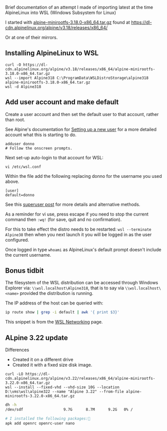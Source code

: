 Brief documentation of an attempt I made of importing latest at the time
AlpineLinux into WSL (Windows Subsystem for Linux)

I started with [alpine-minirootfs-3.18.0-x86_64.tar.gz][1] found at
https://dl-cdn.alpinelinux.org/alpine/v3.18/releases/x86_64/

Or at one of their mirrors.

## Installing AlpineLinux to WSL

```
curl -O https://dl-cdn.alpinelinux.org/alpine/v3.18/releases/x86_64/alpine-minirootfs-3.18.0-x86_64.tar.gz
wsl --import Alpine318 C:\ProgramData\WSLDistroStorage\alpine318 alpine-minirootfs-3.18.0-x86_64.tar.gz
wsl -d Alpine318
```

## Add user account and make default
Create a user account and then set the default user to that account, rather
than root.

See Alpine's documentation for [Setting up a new user][2] for a more detailed
account what this is starting to do.
```
adduser donno
# Follow the onscreen prompts.
```

Next set-up auto-login to that account for WSL:
```
vi /etc/wsl.conf
```
Within the file add the following replacing donno for the username you used
above.
```
[user]
default=donno
```
See this [superuser post][2] for more details and alternative methods.

As a reminder for vi use, press escape if you need to stop the current
command then `:wq!` (for save, quit and no confirmation).

For this to take effect the distro needs to be restarted:
`wsl --terminate Alpine38` then when you next launch it you will be logged
in as the user configured.

Once logged in type `whoami` as AlpineLinux's default prompt doesn't include
the current username.


## Bonus tidbit
The filesystem of the WSL distribution can be accessed through Windows
Explorer via: `\\wsl.localhost\Alpine318`, that is to say via
`\\wsl.localhost\<name>` provided the distribution is running.

The IP address of the host can be queried with:
```sh
ip route show | grep -i default | awk '{ print $3}'
```
This snippet is from the [WSL Networking][4] page.

## ALpine 3.22 update

Differences
* Created it on a different drive
* Created it with a fixed size disk image.

```
curl -LO https://dl-cdn.alpinelinux.org/alpine/v3.22/releases/x86_64/alpine-minirootfs-3.22.0-x86_64.tar.gz
wsl --install --fixed-vhd --vhd-size 10G --location D:\vms\wsl\alpine322 --name "Alpine 3.22" --from-file alpine-minirootfs-3.22.0-x86_64.tar.gz
```

```sh
dh -h
/dev/sdf                  9.7G      8.7M      9.2G   0% /

# I installed the following packages:
apk add openrc openrc-user nano
```

[1]: https://dl-cdn.alpinelinux.org/alpine/v3.18/releases/x86_64/alpine-minirootfs-3.18.0-x86_64.tar.gz
[2]: https://wiki.alpinelinux.org/wiki/Setting_up_a_new_user
[3]: https://superuser.com/a/1627461
[4]: https://learn.microsoft.com/en-us/windows/wsl/networking
